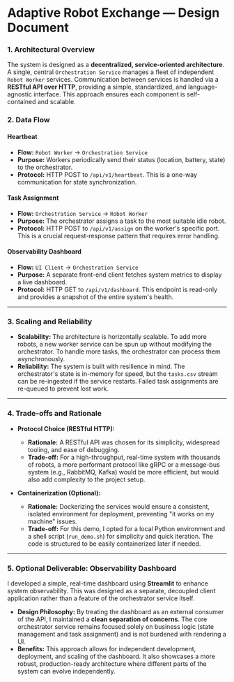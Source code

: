 # Adaptive Robot Exchange — Design Document

### 1. Architectural Overview

The system is designed as a **decentralized, service-oriented architecture**. A single, central `Orchestration Service` manages a fleet of independent `Robot Worker` services. Communication between services is handled via a **RESTful API over HTTP**, providing a simple, standardized, and language-agnostic interface. This approach ensures each component is self-contained and scalable.



### 2. Data Flow

#### Heartbeat
- **Flow:** `Robot Worker` → `Orchestration Service`
- **Purpose:** Workers periodically send their status (location, battery, state) to the orchestrator.
- **Protocol:** HTTP POST to `/api/v1/heartbeat`. This is a one-way communication for state synchronization.

#### Task Assignment
- **Flow:** `Orchestration Service` → `Robot Worker`
- **Purpose:** The orchestrator assigns a task to the most suitable idle robot.
- **Protocol:** HTTP POST to `/api/v1/assign` on the worker's specific port. This is a crucial request-response pattern that requires error handling.

#### Observability Dashboard
- **Flow:** `UI Client` → `Orchestration Service`
- **Purpose:** A separate front-end client fetches system metrics to display a live dashboard.
- **Protocol:** HTTP GET to `/api/v1/dashboard`. This endpoint is read-only and provides a snapshot of the entire system's health.

***

### 3. Scaling and Reliability

- **Scalability:** The architecture is horizontally scalable. To add more robots, a new worker service can be spun up without modifying the orchestrator. To handle more tasks, the orchestrator can process them asynchronously.
- **Reliability:** The system is built with resilience in mind. The orchestrator's state is in-memory for speed, but the `tasks.csv` stream can be re-ingested if the service restarts. Failed task assignments are re-queued to prevent lost work.

***

### 4. Trade-offs and Rationale

- **Protocol Choice (RESTful HTTP):**
    - **Rationale:** A RESTful API was chosen for its simplicity, widespread tooling, and ease of debugging.
    - **Trade-off:** For a high-throughput, real-time system with thousands of robots, a more performant protocol like gRPC or a message-bus system (e.g., RabbitMQ, Kafka) would be more efficient, but would also add complexity to the project setup.

- **Containerization (Optional):**
    - **Rationale:** Dockerizing the services would ensure a consistent, isolated environment for deployment, preventing "it works on my machine" issues.
    - **Trade-off:** For this demo, I opted for a local Python environment and a shell script (`run_demo.sh`) for simplicity and quick iteration. The code is structured to be easily containerized later if needed.

***

### 5. Optional Deliverable: Observability Dashboard

I developed a simple, real-time dashboard using **Streamlit** to enhance system observability. This was designed as a separate, decoupled client application rather than a feature of the orchestrator service itself.

- **Design Philosophy:** By treating the dashboard as an external consumer of the API, I maintained a **clean separation of concerns**. The core orchestrator service remains focused solely on business logic (state management and task assignment) and is not burdened with rendering a UI.
- **Benefits:** This approach allows for independent development, deployment, and scaling of the dashboard. It also showcases a more robust, production-ready architecture where different parts of the system can evolve independently.